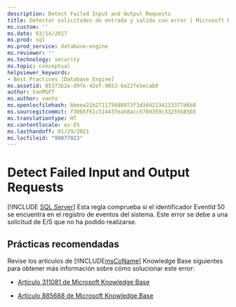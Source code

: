 ```yaml
---
description: Detect Failed Input and Output Requests
title: Detectar solicitudes de entrada y salida con error | Microsoft Docs
ms.custom: ''
ms.date: 03/14/2017
ms.prod: sql
ms.prod_service: database-engine
ms.reviewer: ''
ms.technology: security
ms.topic: conceptual
helpviewer_keywords:
- Best Practices [Database Engine]
ms.assetid: 85373b2e-d9fe-42ef-9653-6e22fe5ecab0
author: VanMSFT
ms.author: vanto
ms.openlocfilehash: bbeea21b271175608973f3d3d42134113377d6b8
ms.sourcegitcommit: f30b5f61c514437ea58acc5769359c33255b85b5
ms.translationtype: HT
ms.contentlocale: es-ES
ms.lasthandoff: 01/29/2021
ms.locfileid: "99077023"
---
```

# <a name="detect-failed-input-and-output-requests"></a>Detect Failed Input and Output Requests
 [!INCLUDE [SQL Server](../../includes/applies-to-version/sqlserver.md)]
  Esta regla comprueba si el identificador EventId 50 se encuentra en el registro de eventos del sistema. Este error se debe a una solicitud de E/S que no ha podido realizarse.  
  
## <a name="best-practices-recommendations"></a>Prácticas recomendadas  
 Revise los artículos de [!INCLUDE[msCoName](../../includes/msconame-md.md)] Knowledge Base siguientes para obtener más información sobre cómo solucionar este error:  
  
-   [Artículo 311081 de Microsoft Knowledge Base](https://www.betaarchive.com/wiki/index.php?title=Microsoft_KB_Archive/311081)  
  
-   [Artículo 885688 de Microsoft Knowledge Base](https://www.betaarchive.com/wiki/index.php?title=Microsoft_KB_Archive/885688)  
  
  

